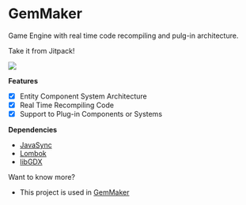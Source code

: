 # GemMaker
Game Engine with real time code recompiling and pulg-in architecture.

Take it from Jitpack!

[![](https://jitpack.io/v/Ughuuu/GemMaker.svg)](https://jitpack.io/#Ughuuu/GemMaker)

**Features**
- [x] Entity Component System Architecture
- [x] Real Time Recompiling Code
- [x] Support to Plug-in Components or Systems

**Dependencies**
- [JavaSync](https://github.com/Ughuuu/JavaSync/)
- [Lombok](https://projectlombok.org/)
- [libGDX](https://libgdx.badlogicgames.com/)

Want to know more?
- This project is used in [GemMaker](https://github.com/Ughuuu/GemMaker)
